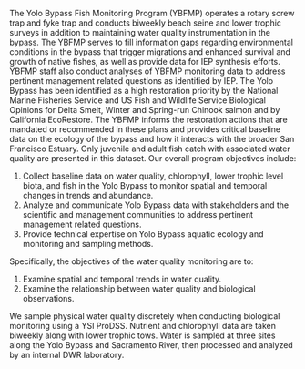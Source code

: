 The Yolo Bypass Fish Monitoring Program (YBFMP) operates a rotary screw trap and fyke trap and conducts biweekly beach seine and lower trophic surveys in addition to maintaining water quality instrumentation in the bypass. The YBFMP serves to fill information gaps regarding environmental conditions in the bypass that trigger migrations and enhanced survival and growth of native fishes, as well as provide data for IEP synthesis efforts. YBFMP staff also conduct analyses of YBFMP monitoring data to address pertinent management related questions as identified by IEP. The Yolo Bypass has been identified as a high restoration priority by the National Marine Fisheries Service and US Fish and Wildlife Service Biological Opinions for Delta Smelt, Winter and Spring-run Chinook salmon and by California EcoRestore. The YBFMP informs the restoration actions that are mandated or recommended in these plans and provides critical baseline data on the ecology of the bypass and how it interacts with the broader San Francisco Estuary. Only juvenile and adult fish catch with associated water quality are presented in this dataset. Our overall program objectives include:

1.	Collect baseline data on water quality, chlorophyll, lower trophic level biota, and fish in the Yolo Bypass to monitor spatial and temporal changes in trends and abundance. 
2.	Analyze and communicate Yolo Bypass data with stakeholders and the scientific and management communities to address pertinent management related questions. 
3.	Provide technical expertise on Yolo Bypass aquatic ecology and monitoring and sampling methods.

Specifically, the objectives of the water quality monitoring are to: 

1.	Examine spatial and temporal trends in water quality.
2.	Examine the relationship between water quality and biological observations. 

We sample physical water quality discretely when conducting biological monitoring using a YSI ProDSS. Nutrient and chlorophyll data are taken biweekly along with lower trophic tows. Water is sampled at three sites along the Yolo Bypass and Sacramento River, then processed and analyzed by an internal DWR laboratory. 
